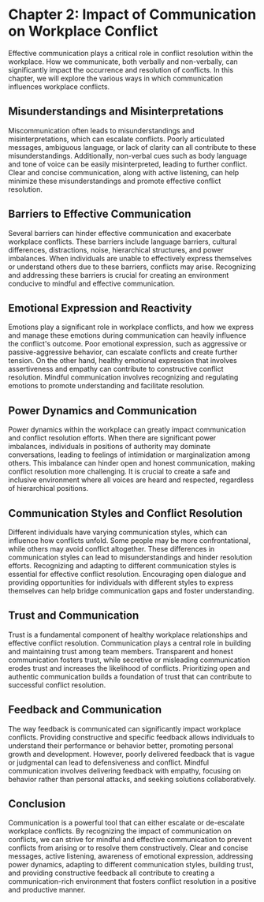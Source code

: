 Chapter 2: Impact of Communication on Workplace Conflict
========================================================

Effective communication plays a critical role in conflict resolution within the workplace. How we communicate, both verbally and non-verbally, can significantly impact the occurrence and resolution of conflicts. In this chapter, we will explore the various ways in which communication influences workplace conflicts.

Misunderstandings and Misinterpretations
----------------------------------------

Miscommunication often leads to misunderstandings and misinterpretations, which can escalate conflicts. Poorly articulated messages, ambiguous language, or lack of clarity can all contribute to these misunderstandings. Additionally, non-verbal cues such as body language and tone of voice can be easily misinterpreted, leading to further conflict. Clear and concise communication, along with active listening, can help minimize these misunderstandings and promote effective conflict resolution.

Barriers to Effective Communication
-----------------------------------

Several barriers can hinder effective communication and exacerbate workplace conflicts. These barriers include language barriers, cultural differences, distractions, noise, hierarchical structures, and power imbalances. When individuals are unable to effectively express themselves or understand others due to these barriers, conflicts may arise. Recognizing and addressing these barriers is crucial for creating an environment conducive to mindful and effective communication.

Emotional Expression and Reactivity
-----------------------------------

Emotions play a significant role in workplace conflicts, and how we express and manage these emotions during communication can heavily influence the conflict's outcome. Poor emotional expression, such as aggressive or passive-aggressive behavior, can escalate conflicts and create further tension. On the other hand, healthy emotional expression that involves assertiveness and empathy can contribute to constructive conflict resolution. Mindful communication involves recognizing and regulating emotions to promote understanding and facilitate resolution.

Power Dynamics and Communication
--------------------------------

Power dynamics within the workplace can greatly impact communication and conflict resolution efforts. When there are significant power imbalances, individuals in positions of authority may dominate conversations, leading to feelings of intimidation or marginalization among others. This imbalance can hinder open and honest communication, making conflict resolution more challenging. It is crucial to create a safe and inclusive environment where all voices are heard and respected, regardless of hierarchical positions.

Communication Styles and Conflict Resolution
--------------------------------------------

Different individuals have varying communication styles, which can influence how conflicts unfold. Some people may be more confrontational, while others may avoid conflict altogether. These differences in communication styles can lead to misunderstandings and hinder resolution efforts. Recognizing and adapting to different communication styles is essential for effective conflict resolution. Encouraging open dialogue and providing opportunities for individuals with different styles to express themselves can help bridge communication gaps and foster understanding.

Trust and Communication
-----------------------

Trust is a fundamental component of healthy workplace relationships and effective conflict resolution. Communication plays a central role in building and maintaining trust among team members. Transparent and honest communication fosters trust, while secretive or misleading communication erodes trust and increases the likelihood of conflicts. Prioritizing open and authentic communication builds a foundation of trust that can contribute to successful conflict resolution.

Feedback and Communication
--------------------------

The way feedback is communicated can significantly impact workplace conflicts. Providing constructive and specific feedback allows individuals to understand their performance or behavior better, promoting personal growth and development. However, poorly delivered feedback that is vague or judgmental can lead to defensiveness and conflict. Mindful communication involves delivering feedback with empathy, focusing on behavior rather than personal attacks, and seeking solutions collaboratively.

Conclusion
----------

Communication is a powerful tool that can either escalate or de-escalate workplace conflicts. By recognizing the impact of communication on conflicts, we can strive for mindful and effective communication to prevent conflicts from arising or to resolve them constructively. Clear and concise messages, active listening, awareness of emotional expression, addressing power dynamics, adapting to different communication styles, building trust, and providing constructive feedback all contribute to creating a communication-rich environment that fosters conflict resolution in a positive and productive manner.
